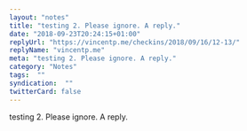 ```yaml
---
layout: "notes"
title: "testing 2. Please ignore. A reply."
date: "2018-09-23T20:24:15+01:00"
replyUrl: "https://vincentp.me/checkins/2018/09/16/12-13/"
replyName: "vincentp.me"
meta: "testing 2. Please ignore. A reply."
category: "Notes"
tags:  ""
syndication:  ""
twitterCard: false
---
```

testing 2. Please ignore. A reply.
